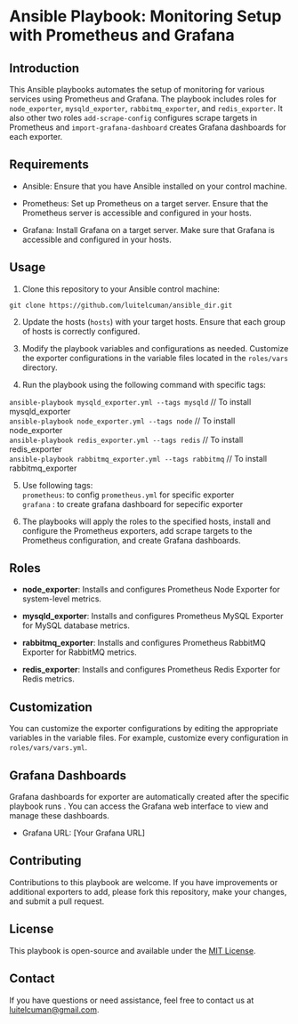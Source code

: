 # Ansible Playbook: Monitoring Setup with Prometheus and Grafana

## Introduction

This Ansible playbooks automates the setup of monitoring for various services using Prometheus and Grafana. The playbook includes roles for `node_exporter`, `mysqld_exporter`, `rabbitmq_exporter`, and `redis_exporter`. It also other two roles `add-scrape-config` configures scrape targets in Prometheus and `import-grafana-dashboard` creates Grafana dashboards for each exporter.

## Requirements

- Ansible: Ensure that you have Ansible installed on your control machine.

- Prometheus: Set up Prometheus on a target server. Ensure that the Prometheus server is accessible and configured in your hosts.

- Grafana: Install Grafana on a target server. Make sure that Grafana is accessible and configured in your hosts.

## Usage

1. Clone this repository to your Ansible control machine:

`git clone https://github.com/luitelcuman/ansible_dir.git`


2. Update the hosts (`hosts`) with your target hosts. Ensure that each group of hosts is correctly configured.

3. Modify the playbook variables and configurations as needed. Customize the exporter configurations in the variable files located in the `roles/vars` directory.

4. Run the playbook using the following command with specific tags:

`ansible-playbook mysqld_exporter.yml --tags mysqld` // To install mysqld_exporter   
`ansible-playbook node_exporter.yml --tags node` // To install node_exporter  
`ansible-playbook redis_exporter.yml --tags redis` // To install redis_exporter  
`ansible-playbook rabbitmq_exporter.yml --tags rabbitmq` // To install rabbitmq_exporter  

5. Use following tags:  
    `prometheus`: to config `prometheus.yml` for specific exporter  
    `grafana` : to create grafana dashboard for sepecific exporter  

6. The playbooks will apply the roles to the specified hosts, install and configure the Prometheus exporters, add scrape targets to the Prometheus configuration, and create Grafana dashboards.

## Roles

- **node_exporter**: Installs and configures Prometheus Node Exporter for system-level metrics.

- **mysqld_exporter**: Installs and configures Prometheus MySQL Exporter for MySQL database metrics.

- **rabbitmq_exporter**: Installs and configures Prometheus RabbitMQ Exporter for RabbitMQ metrics.

- **redis_exporter**: Installs and configures Prometheus Redis Exporter for Redis metrics.

## Customization

You can customize the exporter configurations by editing the appropriate variables in the variable files. For example, customize every configuration in `roles/vars/vars.yml`.

## Grafana Dashboards

Grafana dashboards for exporter are automatically created after the specific playbook runs . You can access the Grafana web interface to view and manage these dashboards.

- Grafana URL: [Your Grafana URL]

## Contributing

Contributions to this playbook are welcome. If you have improvements or additional exporters to add, please fork this repository, make your changes, and submit a pull request.

## License

This playbook is open-source and available under the [MIT License](LICENSE).

## Contact

If you have questions or need assistance, feel free to contact us at luitelcuman@gmail.com.

